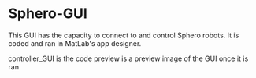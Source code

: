 # Sphero-GUI
This GUI has the capacity to connect to and control Sphero robots. It is coded and ran in MatLab's app designer.

controller_GUI is the code
preview is a preview image of the GUI once it is ran
